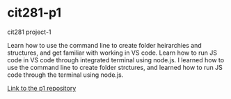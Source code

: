 # cit281-p1
cit281 project-1
<p>Learn how to use the command line to create folder heirarchies and structures, and get familiar with working in VS code. Learn how to run JS code in VS code through integrated terminal using node.js. I learned how to use the command line to create folder strctures, and learned how to run JS code through the terminal using node.js.</p>
<p><a href="https://github.com/kobepane14/cit281-p1">Link to the p1 repository</a></p>

